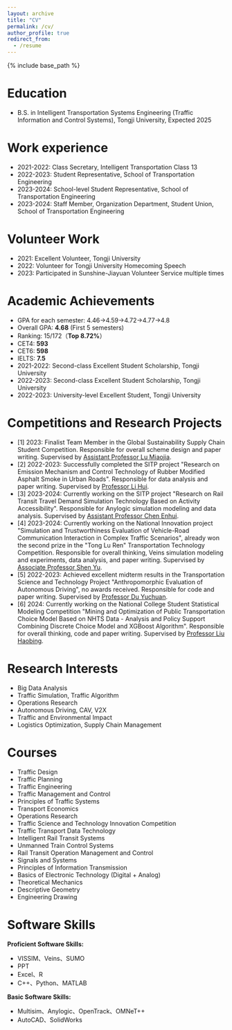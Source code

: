 ```yaml
---
layout: archive
title: "CV"
permalink: /cv/
author_profile: true
redirect_from:
  - /resume
---
```


{% include base_path %}

Education
======
* B.S. in Intelligent Transportation Systems Engineering (Traffic Information and Control Systems), Tongji University, Expected 2025

Work experience
======
* 2021-2022: Class Secretary, Intelligent Transportation Class 13
* 2022-2023: Student Representative, School of Transportation Engineering
* 2023-2024: School-level Student Representative, School of Transportation Engineering
* 2023-2024: Staff Member, Organization Department, Student Union, School of Transportation Engineering

Volunteer Work
======
* 2021: Excellent Volunteer, Tongji University
* 2022: Volunteer for Tongji University Homecoming Speech
* 2023: Participated in Sunshine-Jiayuan Volunteer Service multiple times

Academic Achievements
======
* GPA for each semester: 4.46->4.59->4.72->4.77->4.8
* Overall GPA: **4.68** (First 5 semesters)
* Ranking: 15/172（**Top 8.72%**）
* CET4: **593**
* CET6: **598**
* IELTS: **7.5**
* 2021-2022: Second-class Excellent Student Scholarship, Tongji University
* 2022-2023: Second-class Excellent Student Scholarship, Tongji University
* 2022-2023: University-level Excellent Student, Tongji University

Competitions and Research Projects
======
* [1] 2023: Finalist Team Member in the Global Sustainability Supply Chain Student Competition. Responsible for overall scheme design and paper writing. Supervised by [Assistant Professor Lu Miaojia](https://tjjt.tongji.edu.cn/szdw1/jsml2/ysglgcx1/lmj.htm).
* [2] 2022-2023: Successfully completed the SITP project "Research on Emission Mechanism and Control Technology of Rubber Modified Asphalt Smoke in Urban Roads". Responsible for data analysis and paper writing. Supervised by [Professor Li Hui](https://cst.tongji.edu.cn/cyfc/xsdtr.htm).
* [3] 2023-2024: Currently working on the SITP project "Research on Rail Transit Travel Demand Simulation Technology Based on Activity Accessibility". Responsible for Anylogic simulation modeling and data analysis. Supervised by [Assistant Professor Chen Enhui](https://tjjt.tongji.edu.cn/info/2970/10190.htm).
* [4] 2023-2024: Currently working on the National Innovation project "Simulation and Trustworthiness Evaluation of Vehicle-Road Communication Interaction in Complex Traffic Scenarios", already won the second prize in the "Tong Lu Ren" Transportation Technology Competition. Responsible for overall thinking, Veins simulation modeling and experiments, data analysis, and paper writing. Supervised by [Associate Professor Shen Yu](http://steps.group/pd.jsp?id=3).
* [5] 2022-2023: Achieved excellent midterm results in the Transportation Science and Technology Project "Anthropomorphic Evaluation of Autonomous Driving", no awards received. Responsible for code and paper writing. Supervised by [Professor Du Yuchuan](http://steps.group/pd.jsp?id=1&fromColId=0#_pp=0_489_1).
* [6] 2024: Currently working on the National College Student Statistical Modeling Competition "Mining and Optimization of Public Transportation Choice Model Based on NHTS Data - Analysis and Policy Support Combining Discrete Choice Model and XGBoost Algorithm". Responsible for overall thinking, code and paper writing. Supervised by [Professor Liu Haobing](https://tjjt.tongji.edu.cn/szdw1/jsml2/jtgcx1/lhb.htm).
  
Research Interests
======

* Big Data Analysis
* Traffic Simulation, Traffic Algorithm
* Operations Research 
* Autonomous Driving, CAV, V2X
* Traffic and Environmental Impact
* Logistics Optimization, Supply Chain Management

Courses
======
* Traffic Design
* Traffic Planning
* Traffic Engineering
* Traffic Management and Control
* Principles of Traffic Systems
* Transport Economics
* Operations Research
* Traffic Science and Technology Innovation Competition
* Traffic Transport Data Technology
* Intelligent Rail Transit Systems
* Unmanned Train Control Systems
* Rail Transit Operation Management and Control
* Signals and Systems
* Principles of Information Transmission
* Basics of Electronic Technology (Digital + Analog)
* Theoretical Mechanics
* Descriptive Geometry
* Engineering Drawing

Software Skills
======
**Proficient Software Skills:**
- VISSIM、Veins、SUMO
- PPT
- Excel、R
- C++、Python、MATLAB

**Basic Software Skills:**
- Multisim、Anylogic、OpenTrack、OMNeT++
- AutoCAD、SolidWorks
